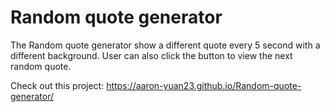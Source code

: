 # Random quote generator
 
The Random quote generator show a different quote every 5 second with a different background. User can also click the button to view the next random quote.

Check out this project: 
https://aaron-yuan23.github.io/Random-quote-generator/
